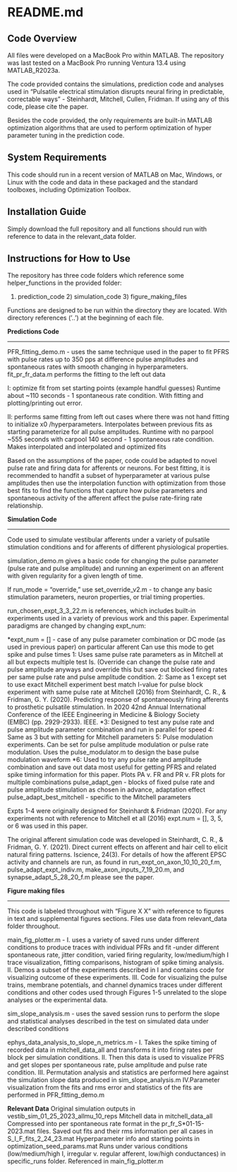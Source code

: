 # README.md

## Code Overview
All files were developed on a MacBook Pro within MATLAB. The repository was last tested on a MacBook Pro running Ventura 13.4 using MATLAB_R2023a. 

The code provided contains the simulations, prediction code and analyses used in “Pulsatile electrical stimulation disrupts neural firing in predictable, correctable ways” - Steinhardt, Mitchell, Cullen, Fridman. If using any of this code, please cite the paper.

Besides the code provided, the only requirements are built-in MATLAB optimization algorithms that are used to perform optimization of hyper parameter tuning in the prediction code.

## System Requirements
This code should run in a recent version of MATLAB on Mac, Windows, or Linux with the code and data in these packaged and the standard toolboxes, including Optimization Toolbox.

## Installation Guide
Simply download the full repository and all functions should run with reference to data in the relevant_data folder. 

## Instructions for How to Use
The repository has three code folders which reference some helper_functions in the provided folder:
1) prediction_code 2) simulation_code 3) figure_making_files

Functions are designed to be run within the directory they are located. With directory references (’..’) at the beginning of each file.

**Predictions Code**
***
PFR_fitting_demo.m - uses the same technique used in the paper to fit PFRS with pulse rates up to 350 pps at difference pulse amplitudes and spontaneous rates with smooth changing in hyperparameters. fit_pr_fr_data.m performs the fitting to the left out data

I: optimize fit from set starting points (example handful guesses)
Runtime about ~110 seconds - 1 spontaneous rate condition. With fitting and plotting/printing out error. 

II: performs same fitting from left out cases where there was not hand fitting to initialize x0 /hyperparameters.
Interpolates between previous fits as starting parameterize for all pulse amplitudes. Runtime with no parpool ~555 seconds with carpool 140 second - 1 spontaneous rate condition.
Makes interpolated and interpolated and optimized fits

Based on the assumptions of the paper, code could be adapted to novel pulse rate and firing data for afferents or neurons. For best fitting, it is recommended to handfit a subset of hyperparameter at various pulse amplitudes then use the interpolation function with optimization from those best fits to find the functions that capture how pulse parameters and spontaneous activity of the afferent affect the pulse rate-firing rate relationship.

**Simulation Code**
***
Code used to simulate vestibular afferents under a variety of pulsatile stimulation conditions and for afferents of different physiological properties. 

simulation_demo.m gives a basic code for changing the pulse parameter (pulse rate and pulse amplitude) and running an experiment on an afferent with given regularity for a given length of time.

If run_mode = “override,” use set_override_v2.m - to change any basic stimulation parameters, neuron properties, or trial timing properties.

run_chosen_expt_3_3_22.m is references, which includes built-in experiments used in a variety of previous work and this paper. Experimental paradigms are changed by changing expt_num:

*expt_num = []  - case of any pulse parameter combination or DC mode (as used in previous paper) on particular afferent
Can use this mode to get spike and pulse times
1: Uses same pulse rate parameters as in Mitchell at all but expects multiple test Is. (Override can change the pulse rate and pulse amplitude anyways and override this but save out blocked firing rates per same pulse rate and pulse amplitude condition.
2: Same as 1 except set to use exact Mitchell experiment best match I-value for pulse block experiment with same pulse rate at Mitchell (2016) from Steinhardt, C. R., & Fridman, G. Y. (2020). Predicting response of spontaneously firing afferents to prosthetic pulsatile stimulation. In 2020 42nd Annual International Conference of the IEEE Engineering in Medicine & Biology Society (EMBC) (pp. 2929-2933). IEEE.
*3: Designed to test any pulse rate and pulse amplitude parameter combination and run in parallel for speed
4: Same as 3 but with setting for Mitchell parameters
5: Pulse modulation experiments. Can be set for pulse amplitude modulation or pulse rate modulation. Uses the pulse_modulator.m to design the base pulse modulation waveform
*6: Used to try any pulse rate and amplitude combination and save out data most useful for getting PFRS and related spike timing information for this paper. Plots PA v. FR and PR v. FR plots for multiple combinations
pulse_adapt_gen - blocks of fixed pulse rate and pulse amplitude stimulation as chosen in advance, adaptation effect
pulse_adapt_best_mitchell - specific to the Mitchell parameters

Expts 1-4 were originally designed for Steinhardt & Fridman (2020). For any experiments not with reference to Mitchell et all (2016) expt.num = [], 3, 5, or 6 was used in this paper.

The original afferent simulation code was developed in Steinhardt, C. R., & Fridman, G. Y. (2021). Direct current effects on afferent and hair cell to elicit natural firing patterns. Iscience, 24(3).
For details of how the afferent EPSC activity and channels are run, as found in run_expt_on_axon_10_10_20_f.m, pulse_adapt_expt_indiv.m, make_axon_inputs_7_19_20.m, and synapse_adapt_5_28_20_f.m please see the paper.

**Figure making files**
***
This code is labeled throughout with “Figure X X” with reference to figures in text and supplemental figures sections. Files use data from relevant_data folder throughout.

main_fig_plotter.m - 
I. uses a variety of saved runs under different conditions to produce traces with individual PFRs and fit
-under different spontaneous rate, jitter condition, varied firing regularity, low/medium/high I trace visualization, fitting comparisons, histogram of spike timing analysis.
II. Demos a subset of the experiments described in I and contains code for visualizing outcome of these experiments.
III. Code for visualizing the pulse trains, membrane potentials, and channel dynamics traces under different conditions and other codes used through Figures 1-5 unrelated to the slope analyses or the experimental data.

sim_slope_analysis.m - uses the saved session runs to perform the slope and statistical analyses described in the test on simulated data under described conditions

ephys_data_analysis_to_slope_n_metrics.m - 
I. Takes the spike timing of recorded data in mitchell_data_all and transforms it into firing rates per block per simulation conditions. 
II. Then this data is used to visualize PFRS and get slopes per spontaneous rate, pulse amplitude and pulse rate condition. III. Permutation analysis and statistics are performed here against the simulation slope data produced in sim_slope_analysis.m 
IV.Parameter visualization from the fits and rms error and statistics of the fits are performed in PFR_fitting_demo.m

**Relevant Data**
Original simulation outputs in vestib_sim_01_25_2023_allmu_10_reps
Mitchell data in mitchell_data_all
Compressed into per spontaneous rate format in the pr_fr_S*01-15-2023.mat files.
Saved out fits and their rms information per all cases in S_I_F_fits_2_24_23.mat
Hyperparameter info and starting points in optimization_seed_params.mat
Runs under various conditions (low/medium/high I, irregular v. regular afferent, low/high conductances) in specific_runs folder. Referenced in main_fig_plotter.m
